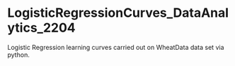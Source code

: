 # LogisticRegressionCurves_DataAnalytics_2204


Logistic Regression learning curves carried out on WheatData data set via python.
